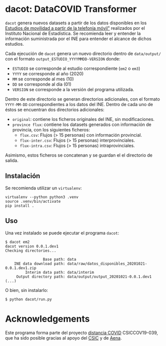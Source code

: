 # dacot: DataCOVID Transformer

`dacot` genera nuevos datasets a partir de los datos disponibles en los
[Estudios de movilidad a partir de la telefonía móvil"](https://www.ine.es/experimental/movilidad/experimental_em.htm)
realizados por el Instituto Nacional de Estadística. Se recomienda leer y
entender la información suministrada por el INE para entender el alcance de
dichos estudios.

Cada ejecución de `dacot` genera un nuevo directorio dentro de `data/output/`
con el formato `output_ESTUDIO_YYYYMMDD-VERSION` donde:

 - `ESTUDIO` se corresponde al estudio correspondiente (`em2` o `em3`)
 - `YYYY` se corresponde al año (2020)
 - `MM` se corresponde al mes (10)
 - `DD` se corresponde al día (01)
 - `VERSION` se corresponde a la versión del programa utilizada.

Dentro de este directorio se generan directorios adicionales, con el formato
`YYYY-MM-DD` correspondientes a los datos del INE. Dentro de cada uno de éstos
se encuentran dos directorios adicionales:

 - `original`: contiene los ficheros originales del INE, sin modificaciones.
 - `province flux`: contiene los datasets generados con información de
   provincia, con los siguientes ficheros:
     - `flux.csv`: Flujos (> 15 personas) con información provincial.
     - `flux-inter.csv`: Flujos (> 15 personas) interprovinciales.
     - `flux-intra.csv`: Flujos (> 15 personas) intraprovinciales.

Asimismo, estos ficheros se concatenan y se guardan el el directorio de salida.

## Instalación

Se recomienda utilizar un `virtualenv`:

    virtualenv --python python3 .venv
    source .venv/bin/activate
    pip install .

## Uso

Una vez instalado se puede ejecutar el programa `dacot`:

    $ dacot em2
    dacot version 0.0.1.dev1
    Checking directories...

                     Base path: data
        INE data download path: data/raw/datos_disponibles_20201021-0.0.1.dev1.zip
             Interim data path: data/interim
         Output directory path: data/output/output_20201021-0.0.1.dev1
    (...)

O bien, sin instalarlo:

    $ python dacot/run.py

# Acknowledgements

Este programa forma parte del proyecto [distancia
COVID](https://distancia-covid.csic.es/) CSICCOV19-039, que ha sido posible
gracias al apoyo del [CSIC](https:www.csic.es) y de [Aena](https://aena.es).
